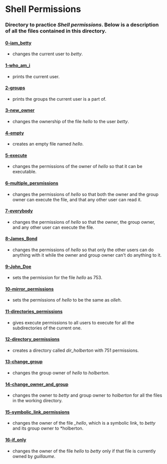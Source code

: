 # Shell Permissions
### Directory to practice _Shell permissions_. Below is a description of all the files contained in this directory.

#### [0-iam_betty](./0-iam_betty)
* changes the current user to *betty*.

#### [1-who_am_i](./1-who_am_i)
* prints the current user.

#### [2-groups](./2-groups)
* prints the groups the current user is a part of.

#### [3-new_owner](./3-new_owner)
* changes the ownership of the file *hello* to the user *betty*.

#### [4-empty](./4-empty)
* creates an empty file named *hello*.

#### [5-execute](./5-execute)
* changes the permissions of the owner of *hello* so that it can be executable.

#### [6-multiple_persmissions](./6-multiple_persmissions)
* changes the permissions of *hello* so that both the owner and the group owner can execute the file, and that any other user can read it.

#### [7-everybody](./7-everybody)
* changes the permissions of *hello* so that the owner, the group owner, and any other user can execute the file.

#### [8-James_Bond](./8-James_Bond)
* changes the permissions of *hello* so that only the other users can do anything with it while the owner and group owner can't do anything to it.

#### [9-John_Doe](./9-John_Doe)
* sets the permission for the file *hello* as 753.

#### [10-mirror_permissions](./10-mirror_permissions)
* sets the permissions of *hello* to be the same as *olleh*.

#### [11-directories_permissions](./11-directories_permissions)
* gives execute permissions to all users to execute for all the subdirectories of the current one.

#### [12-directory_permissions](./12-directory_permissions)
* creates a directory called *dir_holberton* with 751 permissions.

#### [13-change_group](./13-change_group)
* changes the group owner of *hello* to *holberton*.

#### [14-change_owner_and_group](./14-change_owner_and_group)
* changes the owner to *betty* and group owner to *holberton* for all the files in the working directory.

#### [15-symbolic_link_permissions](./15-symbolic_link_permissions)
* changes the owner of the file *_hello*, which is a symbolic link, to *betty* and its group owner to *holberton.

#### [16-if_only](./16-if_only)
* changes the owner of the file *hello* to *betty* only if that file is currently owned by *guillaume*.
